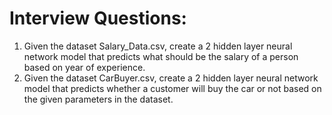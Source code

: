# Interview Questions:

1. Given the dataset Salary_Data.csv, create a 2 hidden layer neural network model that predicts what should be the salary of a person based on year of experience.
2. Given the dataset CarBuyer.csv, create a 2 hidden layer neural network model that predicts whether a customer will buy the car or not based on the given parameters in the dataset.
